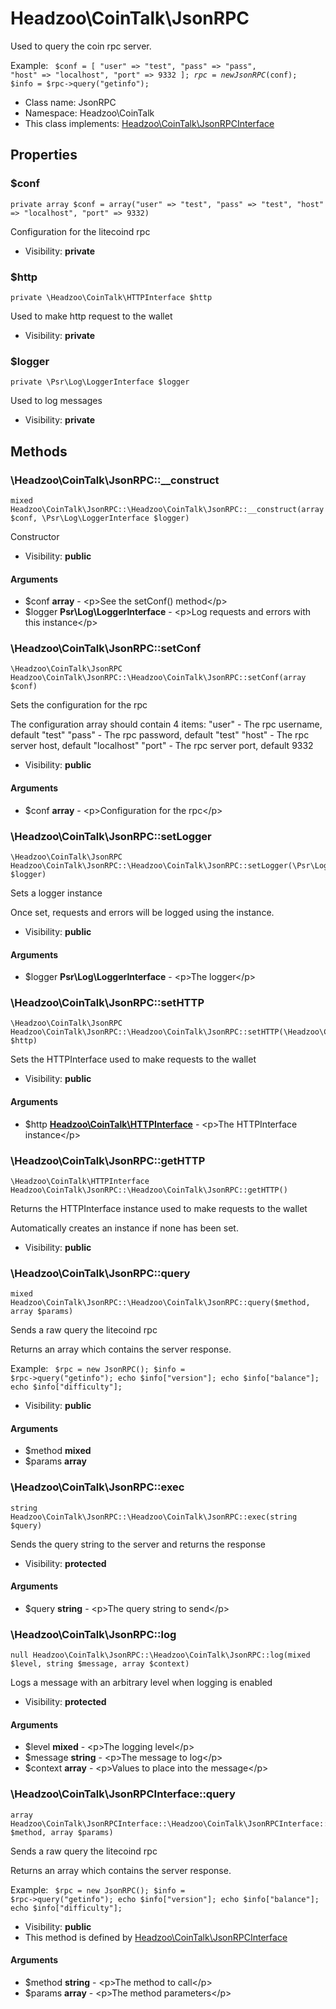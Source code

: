 Headzoo\CoinTalk\JsonRPC
===============

Used to query the coin rpc server.

Example:
<code>
 $conf = [
     "user" => "test",
     "pass" => "pass",
     "host" => "localhost",
     "port" => 9332
 ];
 $rpc  = new JsonRPC($conf);
 $info = $rpc->query("getinfo");
</code>


* Class name: JsonRPC
* Namespace: Headzoo\CoinTalk
* This class implements: [Headzoo\CoinTalk\JsonRPCInterface](Headzoo-CoinTalk-JsonRPCInterface.md)




Properties
----------


### $conf

```
private array $conf = array("user" => "test", "pass" => "test", "host" => "localhost", "port" => 9332)
```

Configuration for the litecoind rpc



* Visibility: **private**


### $http

```
private \Headzoo\CoinTalk\HTTPInterface $http
```

Used to make http request to the wallet



* Visibility: **private**


### $logger

```
private \Psr\Log\LoggerInterface $logger
```

Used to log messages



* Visibility: **private**


Methods
-------


### \Headzoo\CoinTalk\JsonRPC::__construct

```
mixed Headzoo\CoinTalk\JsonRPC::\Headzoo\CoinTalk\JsonRPC::__construct(array $conf, \Psr\Log\LoggerInterface $logger)
```

Constructor



* Visibility: **public**

#### Arguments

* $conf **array** - &lt;p&gt;See the setConf() method&lt;/p&gt;
* $logger **Psr\Log\LoggerInterface** - &lt;p&gt;Log requests and errors with this instance&lt;/p&gt;



### \Headzoo\CoinTalk\JsonRPC::setConf

```
\Headzoo\CoinTalk\JsonRPC Headzoo\CoinTalk\JsonRPC::\Headzoo\CoinTalk\JsonRPC::setConf(array $conf)
```

Sets the configuration for the rpc

The configuration array should contain 4 items:
 "user" - The rpc username, default "test"
 "pass" - The rpc password, default "test"
 "host" - The rpc server host, default "localhost"
 "port" - The rpc server port, default 9332

* Visibility: **public**

#### Arguments

* $conf **array** - &lt;p&gt;Configuration for the rpc&lt;/p&gt;



### \Headzoo\CoinTalk\JsonRPC::setLogger

```
\Headzoo\CoinTalk\JsonRPC Headzoo\CoinTalk\JsonRPC::\Headzoo\CoinTalk\JsonRPC::setLogger(\Psr\Log\LoggerInterface $logger)
```

Sets a logger instance

Once set, requests and errors will be logged using the instance.

* Visibility: **public**

#### Arguments

* $logger **Psr\Log\LoggerInterface** - &lt;p&gt;The logger&lt;/p&gt;



### \Headzoo\CoinTalk\JsonRPC::setHTTP

```
\Headzoo\CoinTalk\JsonRPC Headzoo\CoinTalk\JsonRPC::\Headzoo\CoinTalk\JsonRPC::setHTTP(\Headzoo\CoinTalk\HTTPInterface $http)
```

Sets the HTTPInterface used to make requests to the wallet



* Visibility: **public**

#### Arguments

* $http **[Headzoo\CoinTalk\HTTPInterface](Headzoo-CoinTalk-HTTPInterface.md)** - &lt;p&gt;The HTTPInterface instance&lt;/p&gt;



### \Headzoo\CoinTalk\JsonRPC::getHTTP

```
\Headzoo\CoinTalk\HTTPInterface Headzoo\CoinTalk\JsonRPC::\Headzoo\CoinTalk\JsonRPC::getHTTP()
```

Returns the HTTPInterface instance used to make requests to the wallet

Automatically creates an instance if none has been set.

* Visibility: **public**



### \Headzoo\CoinTalk\JsonRPC::query

```
mixed Headzoo\CoinTalk\JsonRPC::\Headzoo\CoinTalk\JsonRPC::query($method, array $params)
```

Sends a raw query the litecoind rpc

Returns an array which contains the server response.

Example:
<code>
 $rpc  = new JsonRPC();
 $info = $rpc->query("getinfo");
 echo $info["version"];
 echo $info["balance"];
 echo $info["difficulty"];
</code>

* Visibility: **public**

#### Arguments

* $method **mixed**
* $params **array**



### \Headzoo\CoinTalk\JsonRPC::exec

```
string Headzoo\CoinTalk\JsonRPC::\Headzoo\CoinTalk\JsonRPC::exec(string $query)
```

Sends the query string to the server and returns the response



* Visibility: **protected**

#### Arguments

* $query **string** - &lt;p&gt;The query string to send&lt;/p&gt;



### \Headzoo\CoinTalk\JsonRPC::log

```
null Headzoo\CoinTalk\JsonRPC::\Headzoo\CoinTalk\JsonRPC::log(mixed $level, string $message, array $context)
```

Logs a message with an arbitrary level when logging is enabled



* Visibility: **protected**

#### Arguments

* $level **mixed** - &lt;p&gt;The logging level&lt;/p&gt;
* $message **string** - &lt;p&gt;The message to log&lt;/p&gt;
* $context **array** - &lt;p&gt;Values to place into the message&lt;/p&gt;



### \Headzoo\CoinTalk\JsonRPCInterface::query

```
array Headzoo\CoinTalk\JsonRPCInterface::\Headzoo\CoinTalk\JsonRPCInterface::query(string $method, array $params)
```

Sends a raw query the litecoind rpc

Returns an array which contains the server response.

Example:
<code>
 $rpc  = new JsonRPC();
 $info = $rpc->query("getinfo");
 echo $info["version"];
 echo $info["balance"];
 echo $info["difficulty"];
</code>

* Visibility: **public**
* This method is defined by [Headzoo\CoinTalk\JsonRPCInterface](Headzoo-CoinTalk-JsonRPCInterface.md)

#### Arguments

* $method **string** - &lt;p&gt;The method to call&lt;/p&gt;
* $params **array** - &lt;p&gt;The method parameters&lt;/p&gt;


